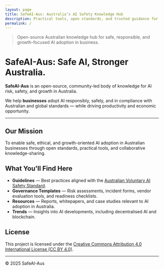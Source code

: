 ```yaml
---
layout: page
title: SafeAI-Aus: Australia’s AI Safety Knowledge Hub
description: Practical tools, open standards, and trusted guidance for Australian businesses to adopt AI safely and responsibly.
permalink: /
---
```

> Open-source Australian knowledge hub for safe, responsible, and growth-focused AI adoption in business.



# SafeAI-Aus: Safe AI, Stronger Australia.


**SafeAI-Aus** is an open-source, community-led body of knowledge for AI risk, safety, and growth in Australia.

We help **businesses** adopt AI responsibly, safely, and in compliance with Australian and global standards — while driving productivity and economic opportunity.

---

## Our Mission
To enable safe, ethical, and growth-oriented AI adoption in Australian businesses through open standards, practical tools, and collaborative knowledge-sharing.

## What You'll Find Here
- **Guidelines** — Best practices aligned with the [Australian Voluntary AI Safety Standard](https://www.industry.gov.au/publications/voluntary-ai-safety-standard).
- **Governance Templates** — Risk assessments, incident forms, vendor evaluation tools, and readiness checklists.
- **Resources** — Reports, whitepapers, and case studies relevant to AI adoption in Australia.
- **Trends** — Insights into AI developments, including decentralised AI and blockchain.

## License
This project is licensed under the [Creative Commons Attribution 4.0 International License (CC BY 4.0)](https://creativecommons.org/licenses/by/4.0/).

---
© 2025 SafeAI-Aus
